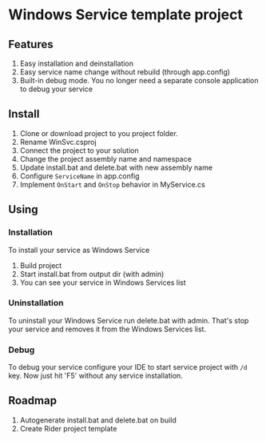 # Windows Service template project #

## Features ##

1. Easy installation and deinstallation
2. Easy service name change without rebuild (through app.config)
3. Built-in debug mode. You no longer need a separate console application to debug your service


## Install ##

1. Clone or download project to you project folder.
2. Rename WinSvc.csproj
3. Connect the project to your solution
4. Change the project assembly name and namespace
5. Update install.bat and delete.bat with new assembly name
6. Configure `ServiceName` in app.config
7. Implement `OnStart` and `OnStop` behavior in MyService.cs

## Using ##

### Installation ###

To install your service as Windows Service 

1. Build project
2. Start install.bat from output dir (with admin)
3. You can see your service in Windows Services list

### Uninstallation ###

To uninstall your Windows Service run delete.bat with admin. That's stop your service and removes it from the Windows Services list.

### Debug ###

To debug your service configure your IDE to start service project with `/d` key. Now just hit 'F5' without any service installation.

## Roadmap ##

1. Autogenerate install.bat and delete.bat on build
2. Create Rider project template

